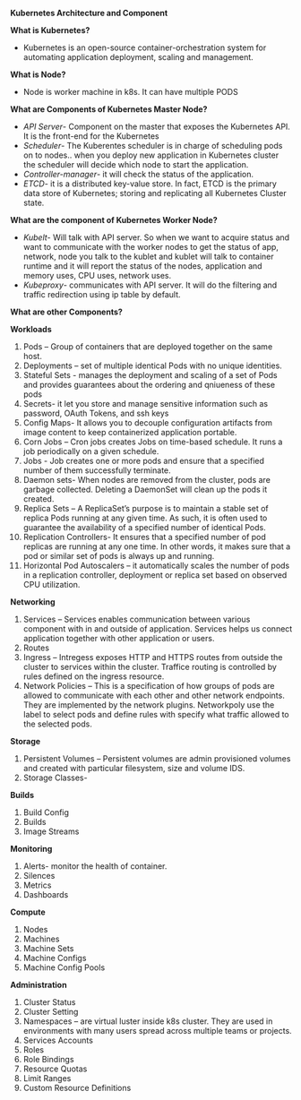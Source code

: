 ****Kubernetes Architecture and Component****

**What is Kubernetes?**
-	Kubernetes is an open-source container-orchestration system for automating application deployment, scaling and management.

**What is Node?**
-	Node is worker machine in k8s. It can have multiple PODS

**What are Components of Kubernetes Master Node?**
-	*API Server*- Component on the master that exposes the Kubernetes API. It is the front-end for the Kubernetes
-	*Scheduler*- The Kuberentes scheduler is in charge of scheduling pods on to nodes.. when you deploy new application in Kubernetes cluster the scheduler will decide which node to start the application.
-	*Controller-manager*- it will check the status of the application.
-	*ETCD*- it is a distributed key-value store. In fact,  ETCD is the primary data store of Kubernetes; storing and replicating all Kubernetes Cluster state.

**What are the component of Kubernetes Worker Node?**
-	*Kubelt*- Will talk with API server. So when we want to acquire status and want to communicate with the worker nodes to get the status of app, network, node you talk to the kublet and kublet will talk to container runtime and it will report the status of the nodes, application and memory uses, CPU uses, network uses.
-	*Kubeproxy*- communicates with API server. It will do the filtering and traffic redirection using ip table by default.


**What are other Components?**

**Workloads**
1.	Pods – Group of containers that are deployed together on the same host.
2.	Deployments – set of multiple identical Pods with no unique identities.
3.	Stateful Sets - manages the deployment and scaling of a set of Pods and provides guarantees about the ordering and qniueness of these pods
4.	Secrets- it let you store and manage sensitive information such as password, OAuth Tokens, and ssh keys
5.	Config Maps- It allows you to decouple configuration artifacts from image content to keep containerized application portable.
6.	Corn Jobs – Cron jobs creates Jobs on time-based schedule. It runs a job periodically on a given schedule.
7.	Jobs - Job creates one or more pods and ensure that a specified number of them successfully terminate.
8.	Daemon sets- When nodes are removed from the cluster, pods are garbage collected. Deleting a DaemonSet will clean up the pods it created.
9.	Replica Sets – A ReplicaSet’s purpose is to maintain a stable set of replica Pods running at any given time. As such, it is often used to guarantee the availability of a specified number of identical Pods.
10.	Replication Controllers- It ensures that a specified number of pod replicas are running at any one time. In other words, it makes sure that a pod or similar set of pods is always up and running.
11.	Horizontal Pod Autoscalers – it automatically scales the number of pods in a replication controller, deployment or replica set based on observed CPU utilization. 

**Networking**
1.	Services – Services enables communication between various component with in and outside of application. Services helps us connect application together with other application or users.
2.	Routes
3.	Ingress – Intregess exposes HTTP and HTTPS routes from outside the cluster to services within the cluster. Traffice routing is controlled by rules defined on the ingress resource.
4.	Network Policies – This is a specification of how groups of pods are allowed to communicate with each other and other network endpoints. They are implemented by the network plugins. Networkpoly use the label to select pods and define rules with specify what traffic allowed to the selected pods.

**Storage**
1.	Persistent Volumes – Persistent volumes are admin provisioned volumes and created with particular filesystem, size and volume IDS.
2.	Storage Classes- 

**Builds**
1.	Build Config
2.	Builds
3.	Image Streams

**Monitoring**
1.	Alerts- monitor the health of container. 
2.	Silences
3.	Metrics
4.	Dashboards

**Compute**
1.	Nodes
2.	Machines
3.	Machine Sets
4.	Machine Configs
5.	Machine Config Pools

**Administration**
1.	Cluster Status
2.	Cluster Setting
3.	Namespaces – are virtual  luster inside k8s cluster. They are used in environments with many users spread across multiple teams or projects.
4.	Services Accounts
5.	Roles
6.	Role Bindings
7.	Resource Quotas
8.	Limit Ranges
9.	Custom Resource Definitions



